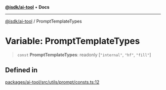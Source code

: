 [**@isdk/ai-tool**](../README.md) • **Docs**

***

[@isdk/ai-tool](../globals.md) / PromptTemplateTypes

# Variable: PromptTemplateTypes

> `const` **PromptTemplateTypes**: readonly [`"internal"`, `"hf"`, `"fill"`]

## Defined in

[packages/ai-tool/src/utils/prompt/consts.ts:12](https://github.com/isdk/ai-tool.js/blob/fe6b47f429fb128627d2210e367fa914b891d314/src/utils/prompt/consts.ts#L12)
